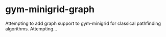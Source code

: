 # gym-minigrid-graph
Attempting to add graph support to gym-minigrid for classical pathfinding algorithms. Attempting...
